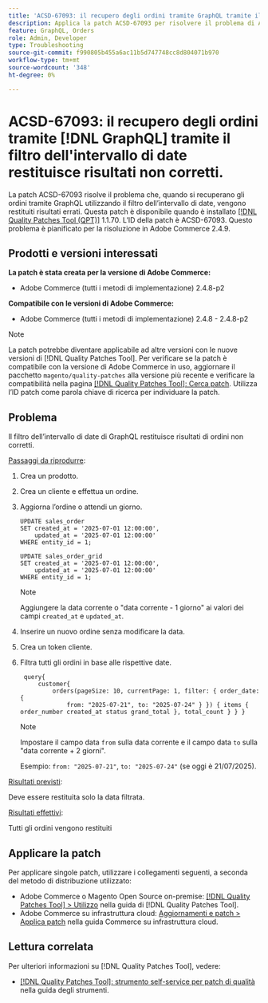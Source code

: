 ```yaml
---
title: 'ACSD-67093: il recupero degli ordini tramite GraphQL tramite il filtro dell’intervallo di date restituisce risultati errati'
description: Applica la patch ACSD-67093 per risolvere il problema di Adobe Commerce per cui il recupero degli ordini tramite GraphQL utilizzando il filtro dell’intervallo di date restituisce risultati errati.
feature: GraphQL, Orders
role: Admin, Developer
type: Troubleshooting
source-git-commit: f990805b455a6ac11b5d747748cc8d804071b970
workflow-type: tm+mt
source-wordcount: '348'
ht-degree: 0%

---
```


# ACSD-67093: il recupero degli ordini tramite [!DNL GraphQL] tramite il filtro dell&#39;intervallo di date restituisce risultati non corretti.

La patch ACSD-67093 risolve il problema che, quando si recuperano gli ordini tramite GraphQL utilizzando il filtro dell’intervallo di date, vengono restituiti risultati errati. Questa patch è disponibile quando è installato [[!DNL Quality Patches Tool (QPT)]](/help/tools/quality-patches-tool/quality-patches-tool-to-self-serve-quality-patches.md) 1.1.70. L’ID della patch è ACSD-67093. Questo problema è pianificato per la risoluzione in Adobe Commerce 2.4.9.

## Prodotti e versioni interessati

**La patch è stata creata per la versione di Adobe Commerce:**

* Adobe Commerce (tutti i metodi di implementazione) 2.4.8-p2

**Compatibile con le versioni di Adobe Commerce:**

* Adobe Commerce (tutti i metodi di implementazione) 2.4.8 - 2.4.8-p2

>[!NOTE]
>
>La patch potrebbe diventare applicabile ad altre versioni con le nuove versioni di [!DNL Quality Patches Tool]. Per verificare se la patch è compatibile con la versione di Adobe Commerce in uso, aggiornare il pacchetto `magento/quality-patches` alla versione più recente e verificare la compatibilità nella pagina [[!DNL Quality Patches Tool]: Cerca patch](https://experienceleague.adobe.com/tools/commerce-quality-patches/index.html?lang=it). Utilizza l’ID patch come parola chiave di ricerca per individuare la patch.

## Problema

Il filtro dell’intervallo di date di GraphQL restituisce risultati di ordini non corretti.

<u>Passaggi da riprodurre</u>:

1. Crea un prodotto.
1. Crea un cliente e effettua un ordine.
1. Aggiorna l’ordine o attendi un giorno.

   ```
   UPDATE sales_order
   SET created_at = '2025-07-01 12:00:00',
       updated_at = '2025-07-01 12:00:00'
   WHERE entity_id = 1;
   
   UPDATE sales_order_grid
   SET created_at = '2025-07-01 12:00:00',
       updated_at = '2025-07-01 12:00:00'
   WHERE entity_id = 1;
   ```

   >[!NOTE]
   >
   >Aggiungere la data corrente o &quot;data corrente - 1 giorno&quot; ai valori dei campi `created_at` e `updated_at`.

1. Inserire un nuovo ordine senza modificare la data.
1. Crea un token cliente.
1. Filtra tutti gli ordini in base alle rispettive date.

   ```
    query{
        customer{
            orders(pageSize: 10, currentPage: 1, filter: { order_date: {
                from: "2025-07-21", to: "2025-07-24" } }) { items { order_number created_at status grand_total }, total_count } } }
   ```

   >[!NOTE]
   > Impostare il campo data `from` sulla data corrente e il campo data `to` sulla &quot;data corrente + 2 giorni&quot;.
   >
   > Esempio: `from: "2025-07-21"`, `to: "2025-07-24"` (se oggi è 21/07/2025).

<u>Risultati previsti</u>:

Deve essere restituita solo la data filtrata.

<u>Risultati effettivi</u>:

Tutti gli ordini vengono restituiti

## Applicare la patch

Per applicare singole patch, utilizzare i collegamenti seguenti, a seconda del metodo di distribuzione utilizzato:

* Adobe Commerce o Magento Open Source on-premise: [[!DNL Quality Patches Tool] > Utilizzo](/help/tools/quality-patches-tool/usage.md) nella guida di [!DNL Quality Patches Tool].
* Adobe Commerce su infrastruttura cloud: [Aggiornamenti e patch > Applica patch](https://experienceleague.adobe.com/docs/commerce-cloud-service/user-guide/develop/upgrade/apply-patches.html?lang=it) nella guida Commerce su infrastruttura cloud.

## Lettura correlata

Per ulteriori informazioni su [!DNL Quality Patches Tool], vedere:

* [[!DNL Quality Patches Tool]: strumento self-service per patch di qualità](/help/tools/quality-patches-tool/quality-patches-tool-to-self-serve-quality-patches.md) nella guida degli strumenti.
